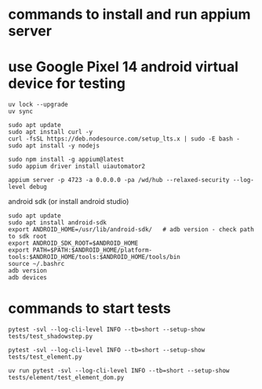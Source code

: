 
# commands to install and run appium server
# use Google Pixel 14 android virtual device for testing

```commandline
uv lock --upgrade
uv sync
```

```commandline
sudo apt update
sudo apt install curl -y
curl -fsSL https://deb.nodesource.com/setup_lts.x | sudo -E bash -
sudo apt install -y nodejs

sudo npm install -g appium@latest
sudo appium driver install uiautomator2

appium server -p 4723 -a 0.0.0.0 -pa /wd/hub --relaxed-security --log-level debug
```

android sdk (or install android studio)
```commandline
sudo apt update
sudo apt install android-sdk
export ANDROID_HOME=/usr/lib/android-sdk/   # adb version - check path to sdk root
export ANDROID_SDK_ROOT=$ANDROID_HOME
export PATH=$PATH:$ANDROID_HOME/platform-tools:$ANDROID_HOME/tools:$ANDROID_HOME/tools/bin
source ~/.bashrc
adb version
adb devices
```

# commands to start tests
```commandline
pytest -svl --log-cli-level INFO --tb=short --setup-show tests/test_shadowstep.py

pytest -svl --log-cli-level INFO --tb=short --setup-show tests/test_element.py

uv run pytest -svl --log-cli-level INFO --tb=short --setup-show  tests/element/test_element_dom.py
```
